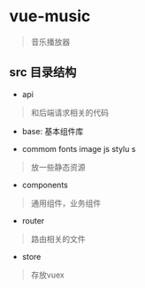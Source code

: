 # vue-music

> 音乐播放器

## src 目录结构
 
- api 

> 和后端请求相关的代码

- base: 基本组件库

- commom fonts image js stylu s

> 放一些静态资源

- components

> 通用组件，业务组件

- router

> 路由相关的文件

- store

> 存放vuex